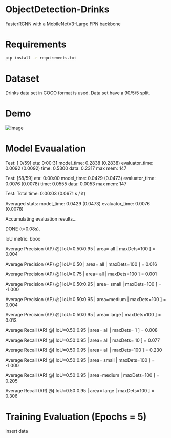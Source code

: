 # ObjectDetection-Drinks
FasterRCNN with a MobileNetV3-Large FPN backbone

# Requirements

```bash
pip install -r requirements.txt
```

# Dataset
Drinks data set in COCO format is used. Data set have a 90/5/5 split.

# Demo

![image](https://user-images.githubusercontent.com/52521318/166231284-2706c11c-e05f-4462-98ad-9c20d7f299bc.png)

# Model Evaualation

Test:  [ 0/59]  eta: 0:00:31  model_time: 0.2838 (0.2838)  evaluator_time: 0.0092 (0.0092)  time: 0.5300  data: 0.2317  max mem: 147

Test:  [58/59]  eta: 0:00:00  model_time: 0.0429 (0.0473)  evaluator_time: 0.0076 (0.0078)  time: 0.0555  data: 0.0053  max mem: 147

Test: Total time: 0:00:03 (0.0671 s / it)

Averaged stats: model_time: 0.0429 (0.0473)  evaluator_time: 0.0076 (0.0078)

Accumulating evaluation results...

DONE (t=0.08s).

IoU metric: bbox

 Average Precision  (AP) @[ IoU=0.50:0.95 | area=   all | maxDets=100 ] = 0.004
 
 Average Precision  (AP) @[ IoU=0.50      | area=   all | maxDets=100 ] = 0.016
 
 Average Precision  (AP) @[ IoU=0.75      | area=   all | maxDets=100 ] = 0.001
 
 Average Precision  (AP) @[ IoU=0.50:0.95 | area= small | maxDets=100 ] = -1.000
 
 Average Precision  (AP) @[ IoU=0.50:0.95 | area=medium | maxDets=100 ] = 0.004
 
 Average Precision  (AP) @[ IoU=0.50:0.95 | area= large | maxDets=100 ] = 0.013
 
 Average Recall     (AR) @[ IoU=0.50:0.95 | area=   all | maxDets=  1 ] = 0.008
 
 Average Recall     (AR) @[ IoU=0.50:0.95 | area=   all | maxDets= 10 ] = 0.077
 
 Average Recall     (AR) @[ IoU=0.50:0.95 | area=   all | maxDets=100 ] = 0.230
 
 Average Recall     (AR) @[ IoU=0.50:0.95 | area= small | maxDets=100 ] = -1.000
 
 Average Recall     (AR) @[ IoU=0.50:0.95 | area=medium | maxDets=100 ] = 0.205
 
 Average Recall     (AR) @[ IoU=0.50:0.95 | area= large | maxDets=100 ] = 0.306

# Training Evaluation (Epochs = 5)

insert data
